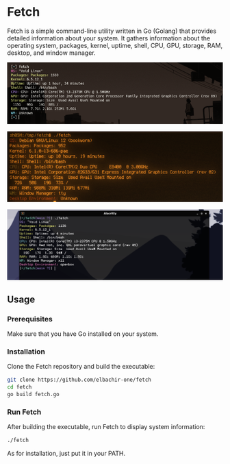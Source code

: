 # Fetch

Fetch is a simple command-line utility written in Go (Golang) that provides detailed information about your system.
It gathers information about the operating system, packages, kernel, uptime, shell, CPU, GPU, storage, RAM, desktop, and window manager.

![Fetch](assets/fetch1.png)

![Fetch](assets/fetch2.png)

![Fetch](assets/fetch3.png)

## Usage

### Prerequisites

Make sure that you have Go installed on your system.

### Installation

Clone the Fetch repository and build the executable:

```bash
git clone https://github.com/elbachir-one/fetch
cd fetch
go build fetch.go
```

### Run Fetch

After building the executable, run Fetch to display system information:

```bash
./fetch
```

As for installation, just put it in your PATH.
